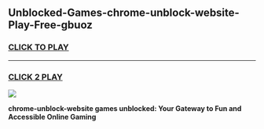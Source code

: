 
## Unblocked-Games-chrome-unblock-website-Play-Free-gbuoz
<h3>
<a href="https://premium76.site?title=chrome-unblock-website&ref=18A1">CLICK TO PLAY</a></h3>
<hr>

<h3>
<a href="https://premium76.site?title=chrome-unblock-website&ref=18A1">CLICK 2 PLAY</a>
  
</h3>

<a href="https://premium76.site?title=chrome-unblock-website&ref=18A1"><img src="https://clearcache.store/games.png"></a>


**chrome-unblock-website games unblocked: Your Gateway to Fun and Accessible Online Gaming**
